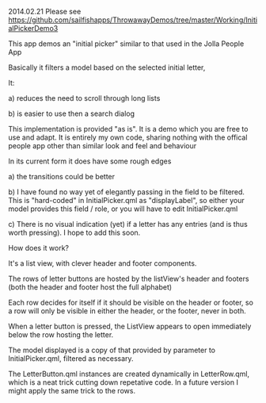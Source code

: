 2014.02.21 Please see https://github.com/sailfishapps/ThrowawayDemos/tree/master/Working/InitialPickerDemo3


This app demos an "initial picker" similar to that used in the Jolla People App

Basically it filters a model based on the selected initial letter,

It:

a) reduces the need to scroll through long lists
     
b) is easier to use then a search dialog

This implementation is provided "as is". It is a demo which you are free to use and adapt.
It is entirely my own code, sharing nothing with the offical people app other than similar look and feel and behaviour

In its current form it does have some rough edges

a) the transitions could be better

b) I have found no way yet of elegantly passing in the field to be filtered. This is "hard-coded" in InitialPicker.qml as "displayLabel", so either your model provides this field / role, or you will have to edit InitialPicker.qml

c) There is no visual indication (yet) if a letter has any entries (and is thus worth pressing). I hope to add this soon.


How does it work?

It's a list view, with clever header and footer components.

The rows of letter buttons are hosted by the listView's header and footers (both the header and footer host the full alphabet)

Each row decides for itself if it should be visible on the header or footer, so a row will only be visible in either the header, or the footer, never in both.

When a letter button is pressed, the ListView appears to open immediately below the row hosting the letter.

The model displayed is a copy of that provided by parameter to InitialPicker.qml, filtered as necessary.

The LetterButton.qml instances are created dynamically in LetterRow.qml, which is a neat trick cutting down repetative code. In a future version I might apply the same trick to the rows.

